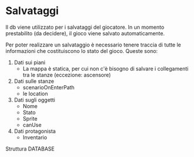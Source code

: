 # Salvataggi
Il db viene utilizzato per i salvataggi del giocatore. In un momento prestabilito (da decidere),
il gioco viene salvato automaticamente. 

Per poter realizzare un salvataggio è necessario tenere traccia di tutte le informazioni che costituiscono
lo stato del gioco. Queste sono:

1. Dati sui piani
    - La mappa è statica, per cui non c'è bisogno di salvare i collegamenti tra le stanze (eccezione: ascensore)
2. Dati sulle stanze
    - scenarioOnEnterPath
    - le location
3. Dati sugli oggetti
    - Nome
    - Stato
    - Sprite
    - canUse
4. Dati protagonista
   - Inventario

Struttura DATABASE